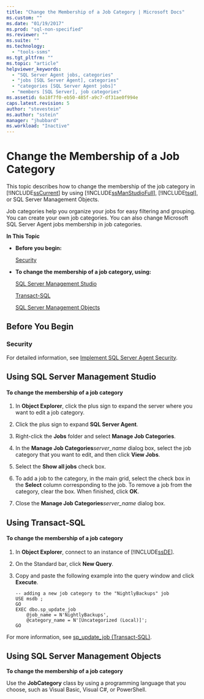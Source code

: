 ```yaml
---
title: "Change the Membership of a Job Category | Microsoft Docs"
ms.custom: ""
ms.date: "01/19/2017"
ms.prod: "sql-non-specified"
ms.reviewer: ""
ms.suite: ""
ms.technology: 
  - "tools-ssms"
ms.tgt_pltfrm: ""
ms.topic: "article"
helpviewer_keywords: 
  - "SQL Server Agent jobs, categories"
  - "jobs [SQL Server Agent], categories"
  - "categories [SQL Server Agent jobs]"
  - "members [SQL Server], job categories"
ms.assetid: 6a18f7f0-eb50-485f-a9c7-df31ae0f994e
caps.latest.revision: 5
author: "stevestein"
ms.author: "sstein"
manager: "jhubbard"
ms.workload: "Inactive"
---
```

# Change the Membership of a Job Category
This topic describes how to change the membership of the job category in [!INCLUDE[ssCurrent](../../includes/sscurrent_md.md)] by using [!INCLUDE[ssManStudioFull](../../includes/ssmanstudiofull_md.md)], [!INCLUDE[tsql](../../includes/tsql_md.md)], or SQL Server Management Objects.  
  
Job categories help you organize your jobs for easy filtering and grouping. You can create your own job categories. You can also change Microsoft SQL Server Agent jobs membership in job categories.  
  
**In This Topic**  
  
-   **Before you begin:**  
  
    [Security](#Security)  
  
-   **To change the membership of a job category, using:**  
  
    [SQL Server Management Studio](#SSMS)  
  
    [Transact-SQL](#TSQL)  
  
    [SQL Server Management Objects](#SMO)  
  
## <a name="BeforeYouBegin"></a>Before You Begin  
  
### <a name="Security"></a>Security  
For detailed information, see [Implement SQL Server Agent Security](../../ssms/agent/implement-sql-server-agent-security.md).  
  
## <a name="SSMS"></a>Using SQL Server Management Studio  
  
#### To change the membership of a job category  
  
1.  In **Object Explorer**, click the plus sign to expand the server where you want to edit a job category.  
  
2.  Click the plus sign to expand **SQL Server Agent**.  
  
3.  Right-click the **Jobs** folder and select **Manage Job Categories**.  
  
4.  In the **Manage Job Categories***server_name* dialog box, select the job category that you want to edit, and then click **View Jobs**.  
  
5.  Select the **Show all jobs** check box.  
  
6.  To add a job to the category, in the main grid, select the check box in the **Select** column corresponding to the job. To remove a job from the category, clear the box. When finished, click **OK**.  
  
7.  Close the **Manage Job Categories***server_name* dialog box.  
  
## <a name="TSQL"></a>Using Transact-SQL  
  
#### To change the membership of a job category  
  
1.  In **Object Explorer**, connect to an instance of [!INCLUDE[ssDE](../../includes/ssde_md.md)].  
  
2.  On the Standard bar, click **New Query**.  
  
3.  Copy and paste the following example into the query window and click **Execute**.  
  
    ```  
    -- adding a new job category to the "NightlyBackups" job  
    USE msdb ;  
    GO  
    EXEC dbo.sp_update_job  
        @job_name = N'NightlyBackups',  
        @category_name = N'[Uncategorized (Local)]';  
    GO  
    ```  
  
For more information, see [sp_update_job (Transact-SQL)](http://msdn.microsoft.com/en-us/cbdfea38-9e42-47f3-8fc8-5978b82e2623).  
  
## <a name="SMO"></a>Using SQL Server Management Objects  
**To change the membership of a job category**  
  
Use the **JobCategory** class by using a programming language that you choose, such as Visual Basic, Visual C#, or PowerShell.  
  
